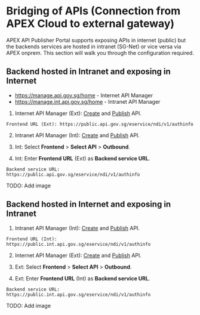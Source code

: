 # Bridging of APIs (Connection from APEX Cloud to external gateway)

APEX API Publisher Portal supports exposing APIs in internet (public) but the backends services are hosted in intranet (SG-Net) or vice versa via APEX onprem. This section will walk you through the configuration required.

## Backend hosted in Intranet and exposing in Internet

- https://manage.api.gov.sg/home - Internet API Manager
- https://manage.int.api.gov.sg/home - Intranet API Manager

1. Internet API Manager (Ext): [Create](docs/publisher/create-api.md) and [Publish](docs/publisher/publish-api.md) API.

```
Frontend URL (Ext): https://public.api.gov.sg/eservice/ndi/v1/authinfo
```

2. Intranet API Manager (Int): [Create](docs/publisher/create-api.md) and [Publish](docs/publisher/publish-api.md) API.

3. Int: Select **Frontend** > **Select API** > **Outbound**.

4. Int: Enter **Frontend URL** (Ext) as **Backend service URL**.

```
Backend service URL: https://public.api.gov.sg/eservice/ndi/v1/authinfo
```

TODO: Add image

## Backend hosted in Internet and exposing in Intranet

1. Intranet API Manager (Int): [Create](docs/publisher/create-api.md) and [Publish](docs/publisher/publish-api.md) API.

```
Frontend URL (Int): https://public.int.api.gov.sg/eservice/ndi/v1/authinfo
```

2. Internet API Manager (Ext): [Create](docs/publisher/create-api.md) and [Publish](docs/publisher/publish-api.md) API.

3. Ext: Select **Frontend** > **Select API** > **Outbound**.

4. Ext: Enter **Frontend URL** (Int) as **Backend service URL**.

```
Backend service URL: https://public.int.api.gov.sg/eservice/ndi/v1/authinfo
```

TODO: Add image
